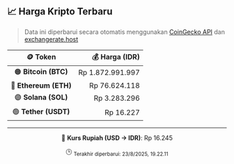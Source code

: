 

<!-- HARGA_KRIPTO -->
## 📈 Harga Kripto Terbaru

> Data ini diperbarui secara otomatis menggunakan [CoinGecko API](https://www.coingecko.com/) dan [exchangerate.host](https://exchangerate.host/)

<div align="center">

| 🪙 Token | 💰 Harga (IDR) |
|:------:|---------------:|
| 🟠 **Bitcoin (BTC)**   | Rp 1.872.991.997 |
| 🔵 **Ethereum (ETH)**  | Rp 76.624.118 |
| 🟣 **Solana (SOL)**    | Rp 3.283.296 |
| 🟢 **Tether (USDT)**   | Rp 16.227 |

---

💱 **Kurs Rupiah (USD → IDR)**: Rp 16.245

🕒 <sub>Terakhir diperbarui: 23/8/2025, 19.22.11</sub>

</div>
<!-- /HARGA_KRIPTO -->